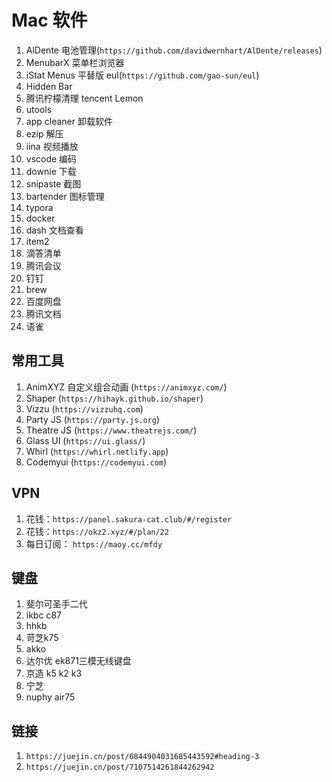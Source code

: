 # Mac 软件

1. AlDente 电池管理(`https://github.com/davidwernhart/AlDente/releases`)
2. MenubarX 菜单栏浏览器
3. iStat Menus 平替版 eul(`https://github.com/gao-sun/eul`)
4. Hidden Bar
5. 腾讯柠檬清理 tencent Lemon
6. utools
7. app cleaner 卸载软件
8. ezip 解压
9. iina 视频播放
10. vscode 编码
11. downie 下载
12. snipaste 截图
13. bartender 图标管理
14. typora
15. docker
16. dash 文档查看
17. item2 
18. 滴答清单
19. 腾讯会议
20. 钉钉
21. brew
22. 百度网盘
23. 腾讯文档
24. 语雀

## 常用工具

1. AnimXYZ 自定义组合动画 (`https://animxyz.com/`)
2. Shaper (`https://hihayk.github.io/shaper`)
3. Vizzu (`https://vizzuhq.com`)
4. Party JS (`https://party.js.org`)
5. Theatre JS (`https://www.theatrejs.com/`)
6. Glass UI (`https://ui.glass/`)
7. Whirl (`https://whirl.netlify.app`)
8. Codemyui (`https://codemyui.com`)

## VPN

1. 花钱：`https://panel.sakura-cat.club/#/register`
2. 花钱：`https://okz2.xyz/#/plan/22`
3. 每日订阅： `https://maoy.cc/mfdy`

## 键盘

1. 斐尔可圣手二代
2. ikbc c87
3. hhkb
4. 苛芝k75
5. akko
6. 达尔优 ek871三模无线键盘
7. 京造 k5 k2 k3
8. 宁芝
9. nuphy air75

## 链接

1. `https://juejin.cn/post/6844904031685443592#heading-3`
2. `https://juejin.cn/post/7107514261844262942`